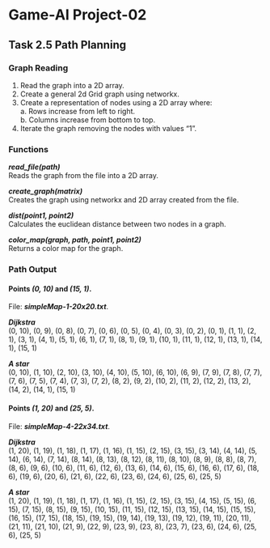 # Game-AI Project-02

## Task 2.5 Path Planning

### Graph Reading

1. Read the graph into a 2D array.
2. Create a general 2d Grid graph using networkx.
3. Create a representation of nodes using a 2D array where:  
      a. Rows increase from left to right.  
      b. Columns increase from bottom to top.
4. Iterate the graph removing the nodes with values “1”.

### Functions

***read_file(path)***  
Reads the graph from the file into a 2D array.

***create_graph(matrix)***  
Creates the graph using networkx and 2D array created from the file.

***dist(point1, point2)***  
Calculates the euclidean distance between two nodes in a graph.

***color_map(graph, path, point1, point2)***  
Returns a color map for the graph.

### Path Output
#### Points ***(0, 10)*** and ***(15, 1)***.  
File: ***simpleMap-1-20x20.txt***.

***Dijkstra***  
(0, 10), (0, 9), (0, 8), (0, 7), (0, 6), (0, 5), (0, 4), (0, 3), (0, 2), (0, 1), (1, 1), (2, 1), (3, 1), (4, 1), (5, 1), (6, 1), (7, 1), (8, 1), (9, 1), (10, 1), (11, 1), (12, 1), (13, 1), (14, 1), (15, 1)

***A star***  
(0, 10), (1, 10), (2, 10), (3, 10), (4, 10), (5, 10), (6, 10), (6, 9), (7, 9), (7, 8), (7, 7), (7, 6), (7, 5), (7, 4), (7, 3), (7, 2), (8, 2), (9, 2), (10, 2), (11, 2), (12, 2), (13, 2), (14, 2), (14, 1), (15, 1)

#### Points ***(1, 20)*** and ***(25, 5)***.  
File: ***simpleMap-4-22x34.txt***.

***Dijkstra***  
(1, 20), (1, 19), (1, 18), (1, 17), (1, 16), (1, 15), (2, 15), (3, 15), (3, 14), (4, 14), (5, 14), (6, 14), (7, 14), (8, 14), (8, 13), (8, 12), (8, 11), (8, 10), (8, 9), (8, 8), (8, 7), (8, 6), (9, 6), (10, 6), (11, 6), (12, 6), (13, 6), (14, 6), (15, 6), (16, 6), (17, 6), (18, 6), (19, 6), (20, 6), (21, 6), (22, 6), (23, 6), (24, 6), (25, 6), (25, 5)

***A star***  
(1, 20), (1, 19), (1, 18), (1, 17), (1, 16), (1, 15), (2, 15), (3, 15), (4, 15), (5, 15), (6, 15), (7, 15), (8, 15), (9, 15), (10, 15), (11, 15), (12, 15), (13, 15), (14, 15), (15, 15), (16, 15), (17, 15), (18, 15), (19, 15), (19, 14), (19, 13), (19, 12), (19, 11), (20, 11), (21, 11), (21, 10), (21, 9), (22, 9), (23, 9), (23, 8), (23, 7), (23, 6), (24, 6), (25, 6), (25, 5)

